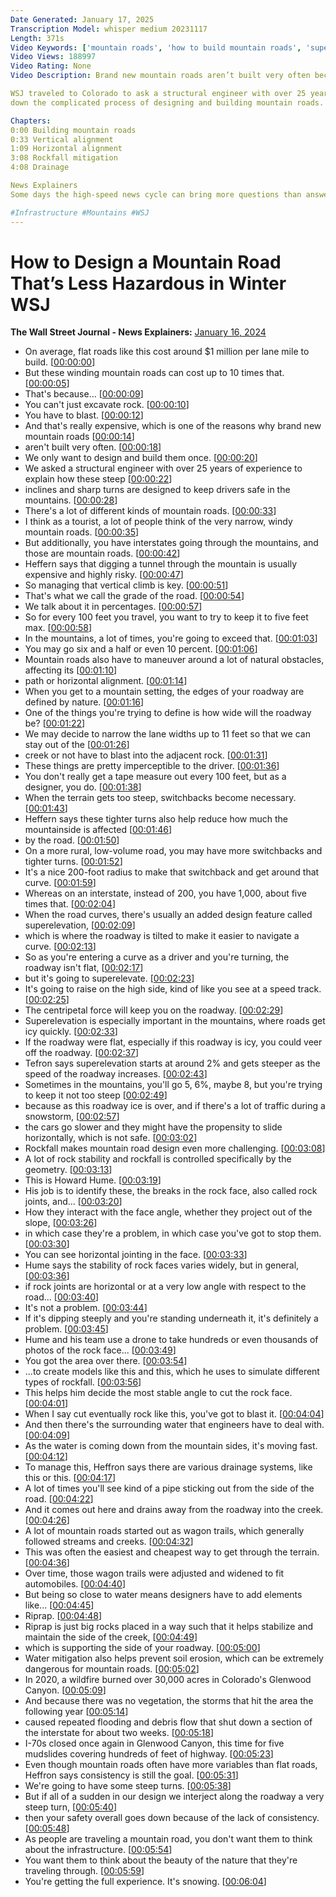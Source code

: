 ```yaml
---
Date Generated: January 17, 2025
Transcription Model: whisper medium 20231117
Length: 371s
Video Keywords: ['mountain roads', 'how to build mountain roads', 'superelevation', 'elevation', 'winter storm', 'u.s. winter storm', 'infrastructure', 'driving in the snow', 'moutnains', 'rocky mountains', 'colorado', 'colorado weather', 'colorado news', 'windy roads', 'blasting rock', 'blizzards', 'arctic freeze', 'snowy roads', 'steep inclines', 'sharp turns', 'driver safety', 'interstates', 'digging tunnel', 'vertical alignment', 'road grade', 'rocky mountain national park', 'horizontal alignment', 'rockfall', 'rock joints', 'icy roads', 'snowfall', 'usnews']
Video Views: 188997
Video Rating: None
Video Description: Brand new mountain roads aren’t built very often because they can be ten times more expensive than flat roads and are extremely difficult to build. How are these steep inclines and sharp turns designed to keep drivers safe in places like the Rocky Mountains?

WSJ traveled to Colorado to ask a structural engineer with over 25 years of experience to break 
down the complicated process of designing and building mountain roads.

Chapters:
0:00 Building mountain roads
0:33 Vertical alignment
1:09 Horizontal alignment
3:08 Rockfall mitigation 
4:08 Drainage

News Explainers
Some days the high-speed news cycle can bring more questions than answers. WSJ’s news explainers break down the day's biggest stories into bite-size pieces to help you make sense of the news.

#Infrastructure #Mountains #WSJ
---
```


# How to Design a Mountain Road That’s Less Hazardous in Winter  WSJ
**The Wall Street Journal - News Explainers:** [January 16, 2024](https://www.youtube.com/watch?v=C13b86PXWPg)
*  On average, flat roads like this cost around $1 million per lane mile to build. [[00:00:00](https://www.youtube.com/watch?v=C13b86PXWPg&t=0.0s)]
*  But these winding mountain roads can cost up to 10 times that. [[00:00:05](https://www.youtube.com/watch?v=C13b86PXWPg&t=5.9s)]
*  That's because... [[00:00:09](https://www.youtube.com/watch?v=C13b86PXWPg&t=9.38s)]
*  You can't just excavate rock. [[00:00:10](https://www.youtube.com/watch?v=C13b86PXWPg&t=10.38s)]
*  You have to blast. [[00:00:12](https://www.youtube.com/watch?v=C13b86PXWPg&t=12.42s)]
*  And that's really expensive, which is one of the reasons why brand new mountain roads [[00:00:14](https://www.youtube.com/watch?v=C13b86PXWPg&t=14.42s)]
*  aren't built very often. [[00:00:18](https://www.youtube.com/watch?v=C13b86PXWPg&t=18.36s)]
*  We only want to design and build them once. [[00:00:20](https://www.youtube.com/watch?v=C13b86PXWPg&t=20.12s)]
*  We asked a structural engineer with over 25 years of experience to explain how these steep [[00:00:22](https://www.youtube.com/watch?v=C13b86PXWPg&t=22.76s)]
*  inclines and sharp turns are designed to keep drivers safe in the mountains. [[00:00:28](https://www.youtube.com/watch?v=C13b86PXWPg&t=28.1s)]
*  There's a lot of different kinds of mountain roads. [[00:00:33](https://www.youtube.com/watch?v=C13b86PXWPg&t=33.660000000000004s)]
*  I think as a tourist, a lot of people think of the very narrow, windy mountain roads. [[00:00:35](https://www.youtube.com/watch?v=C13b86PXWPg&t=35.7s)]
*  But additionally, you have interstates going through the mountains, and those are mountain roads. [[00:00:42](https://www.youtube.com/watch?v=C13b86PXWPg&t=42.2s)]
*  Heffern says that digging a tunnel through the mountain is usually expensive and highly risky. [[00:00:47](https://www.youtube.com/watch?v=C13b86PXWPg&t=47.1s)]
*  So managing that vertical climb is key. [[00:00:51](https://www.youtube.com/watch?v=C13b86PXWPg&t=51.82s)]
*  That's what we call the grade of the road. [[00:00:54](https://www.youtube.com/watch?v=C13b86PXWPg&t=54.660000000000004s)]
*  We talk about it in percentages. [[00:00:57](https://www.youtube.com/watch?v=C13b86PXWPg&t=57.1s)]
*  So for every 100 feet you travel, you want to try to keep it to five feet max. [[00:00:58](https://www.youtube.com/watch?v=C13b86PXWPg&t=58.6s)]
*  In the mountains, a lot of times, you're going to exceed that. [[00:01:03](https://www.youtube.com/watch?v=C13b86PXWPg&t=63.660000000000004s)]
*  You may go six and a half or even 10 percent. [[00:01:06](https://www.youtube.com/watch?v=C13b86PXWPg&t=66.66s)]
*  Mountain roads also have to maneuver around a lot of natural obstacles, affecting its [[00:01:10](https://www.youtube.com/watch?v=C13b86PXWPg&t=70.08s)]
*  path or horizontal alignment. [[00:01:14](https://www.youtube.com/watch?v=C13b86PXWPg&t=74.26s)]
*  When you get to a mountain setting, the edges of your roadway are defined by nature. [[00:01:16](https://www.youtube.com/watch?v=C13b86PXWPg&t=76.38s)]
*  One of the things you're trying to define is how wide will the roadway be? [[00:01:22](https://www.youtube.com/watch?v=C13b86PXWPg&t=82.28s)]
*  We may decide to narrow the lane widths up to 11 feet so that we can stay out of the [[00:01:26](https://www.youtube.com/watch?v=C13b86PXWPg&t=86.22s)]
*  creek or not have to blast into the adjacent rock. [[00:01:31](https://www.youtube.com/watch?v=C13b86PXWPg&t=91.86s)]
*  These things are pretty imperceptible to the driver. [[00:01:36](https://www.youtube.com/watch?v=C13b86PXWPg&t=96.18s)]
*  You don't really get a tape measure out every 100 feet, but as a designer, you do. [[00:01:38](https://www.youtube.com/watch?v=C13b86PXWPg&t=98.38s)]
*  When the terrain gets too steep, switchbacks become necessary. [[00:01:43](https://www.youtube.com/watch?v=C13b86PXWPg&t=103.22s)]
*  Heffern says these tighter turns also help reduce how much the mountainside is affected [[00:01:46](https://www.youtube.com/watch?v=C13b86PXWPg&t=106.42s)]
*  by the road. [[00:01:50](https://www.youtube.com/watch?v=C13b86PXWPg&t=110.66s)]
*  On a more rural, low-volume road, you may have more switchbacks and tighter turns. [[00:01:52](https://www.youtube.com/watch?v=C13b86PXWPg&t=112.1s)]
*  It's a nice 200-foot radius to make that switchback and get around that curve. [[00:01:59](https://www.youtube.com/watch?v=C13b86PXWPg&t=119.53999999999999s)]
*  Whereas on an interstate, instead of 200, you have 1,000, about five times that. [[00:02:04](https://www.youtube.com/watch?v=C13b86PXWPg&t=124.1s)]
*  When the road curves, there's usually an added design feature called superelevation, [[00:02:09](https://www.youtube.com/watch?v=C13b86PXWPg&t=129.01999999999998s)]
*  which is where the roadway is tilted to make it easier to navigate a curve. [[00:02:13](https://www.youtube.com/watch?v=C13b86PXWPg&t=133.85999999999999s)]
*  So as you're entering a curve as a driver and you're turning, the roadway isn't flat, [[00:02:17](https://www.youtube.com/watch?v=C13b86PXWPg&t=137.98s)]
*  but it's going to superelevate. [[00:02:23](https://www.youtube.com/watch?v=C13b86PXWPg&t=143.17999999999998s)]
*  It's going to raise on the high side, kind of like you see at a speed track. [[00:02:25](https://www.youtube.com/watch?v=C13b86PXWPg&t=145.1s)]
*  The centripetal force will keep you on the roadway. [[00:02:29](https://www.youtube.com/watch?v=C13b86PXWPg&t=149.06s)]
*  Superelevation is especially important in the mountains, where roads get icy quickly. [[00:02:33](https://www.youtube.com/watch?v=C13b86PXWPg&t=153.5s)]
*  If the roadway were flat, especially if this roadway is icy, you could veer off the roadway. [[00:02:37](https://www.youtube.com/watch?v=C13b86PXWPg&t=157.32s)]
*  Tefron says superelevation starts at around 2% and gets steeper as the speed of the roadway increases. [[00:02:43](https://www.youtube.com/watch?v=C13b86PXWPg&t=163.1s)]
*  Sometimes in the mountains, you'll go 5, 6%, maybe 8, but you're trying to keep it not too steep [[00:02:49](https://www.youtube.com/watch?v=C13b86PXWPg&t=169.62s)]
*  because as this roadway ice is over, and if there's a lot of traffic during a snowstorm, [[00:02:57](https://www.youtube.com/watch?v=C13b86PXWPg&t=177.01999999999998s)]
*  the cars go slower and they might have the propensity to slide horizontally, which is not safe. [[00:03:02](https://www.youtube.com/watch?v=C13b86PXWPg&t=182.18s)]
*  Rockfall makes mountain road design even more challenging. [[00:03:08](https://www.youtube.com/watch?v=C13b86PXWPg&t=188.74s)]
*  A lot of rock stability and rockfall is controlled specifically by the geometry. [[00:03:13](https://www.youtube.com/watch?v=C13b86PXWPg&t=193.1s)]
*  This is Howard Hume. [[00:03:19](https://www.youtube.com/watch?v=C13b86PXWPg&t=199.66s)]
*  His job is to identify these, the breaks in the rock face, also called rock joints, and... [[00:03:20](https://www.youtube.com/watch?v=C13b86PXWPg&t=200.98s)]
*  How they interact with the face angle, whether they project out of the slope, [[00:03:26](https://www.youtube.com/watch?v=C13b86PXWPg&t=206.62s)]
*  in which case they're a problem, in which case you've got to stop them. [[00:03:30](https://www.youtube.com/watch?v=C13b86PXWPg&t=210.5s)]
*  You can see horizontal jointing in the face. [[00:03:33](https://www.youtube.com/watch?v=C13b86PXWPg&t=213.74s)]
*  Hume says the stability of rock faces varies widely, but in general, [[00:03:36](https://www.youtube.com/watch?v=C13b86PXWPg&t=216.06s)]
*  if rock joints are horizontal or at a very low angle with respect to the road... [[00:03:40](https://www.youtube.com/watch?v=C13b86PXWPg&t=220.06s)]
*  It's not a problem. [[00:03:44](https://www.youtube.com/watch?v=C13b86PXWPg&t=224.42000000000002s)]
*  If it's dipping steeply and you're standing underneath it, it's definitely a problem. [[00:03:45](https://www.youtube.com/watch?v=C13b86PXWPg&t=225.5s)]
*  Hume and his team use a drone to take hundreds or even thousands of photos of the rock face... [[00:03:49](https://www.youtube.com/watch?v=C13b86PXWPg&t=229.74s)]
*  You got the area over there. [[00:03:54](https://www.youtube.com/watch?v=C13b86PXWPg&t=234.38s)]
*  ...to create models like this and this, which he uses to simulate different types of rockfall. [[00:03:56](https://www.youtube.com/watch?v=C13b86PXWPg&t=236.02s)]
*  This helps him decide the most stable angle to cut the rock face. [[00:04:01](https://www.youtube.com/watch?v=C13b86PXWPg&t=241.38s)]
*  When I say cut eventually rock like this, you've got to blast it. [[00:04:04](https://www.youtube.com/watch?v=C13b86PXWPg&t=244.54s)]
*  And then there's the surrounding water that engineers have to deal with. [[00:04:09](https://www.youtube.com/watch?v=C13b86PXWPg&t=249.26s)]
*  As the water is coming down from the mountain sides, it's moving fast. [[00:04:12](https://www.youtube.com/watch?v=C13b86PXWPg&t=252.62s)]
*  To manage this, Heffron says there are various drainage systems, like this or this. [[00:04:17](https://www.youtube.com/watch?v=C13b86PXWPg&t=257.62s)]
*  A lot of times you'll see kind of a pipe sticking out from the side of the road. [[00:04:22](https://www.youtube.com/watch?v=C13b86PXWPg&t=262.46s)]
*  And it comes out here and drains away from the roadway into the creek. [[00:04:26](https://www.youtube.com/watch?v=C13b86PXWPg&t=266.18s)]
*  A lot of mountain roads started out as wagon trails, which generally followed streams and creeks. [[00:04:32](https://www.youtube.com/watch?v=C13b86PXWPg&t=272.02s)]
*  This was often the easiest and cheapest way to get through the terrain. [[00:04:36](https://www.youtube.com/watch?v=C13b86PXWPg&t=276.94s)]
*  Over time, those wagon trails were adjusted and widened to fit automobiles. [[00:04:40](https://www.youtube.com/watch?v=C13b86PXWPg&t=280.5s)]
*  But being so close to water means designers have to add elements like... [[00:04:45](https://www.youtube.com/watch?v=C13b86PXWPg&t=285.02s)]
*  Riprap. [[00:04:48](https://www.youtube.com/watch?v=C13b86PXWPg&t=288.9s)]
*  Riprap is just big rocks placed in a way such that it helps stabilize and maintain the side of the creek, [[00:04:49](https://www.youtube.com/watch?v=C13b86PXWPg&t=289.73999999999995s)]
*  which is supporting the side of your roadway. [[00:05:00](https://www.youtube.com/watch?v=C13b86PXWPg&t=300.09999999999997s)]
*  Water mitigation also helps prevent soil erosion, which can be extremely dangerous for mountain roads. [[00:05:02](https://www.youtube.com/watch?v=C13b86PXWPg&t=302.62s)]
*  In 2020, a wildfire burned over 30,000 acres in Colorado's Glenwood Canyon. [[00:05:09](https://www.youtube.com/watch?v=C13b86PXWPg&t=309.18s)]
*  And because there was no vegetation, the storms that hit the area the following year [[00:05:14](https://www.youtube.com/watch?v=C13b86PXWPg&t=314.5s)]
*  caused repeated flooding and debris flow that shut down a section of the interstate for about two weeks. [[00:05:18](https://www.youtube.com/watch?v=C13b86PXWPg&t=318.65999999999997s)]
*  I-70s closed once again in Glenwood Canyon, this time for five mudslides covering hundreds of feet of highway. [[00:05:23](https://www.youtube.com/watch?v=C13b86PXWPg&t=323.94s)]
*  Even though mountain roads often have more variables than flat roads, Heffron says consistency is still the goal. [[00:05:31](https://www.youtube.com/watch?v=C13b86PXWPg&t=331.86s)]
*  We're going to have some steep turns. [[00:05:38](https://www.youtube.com/watch?v=C13b86PXWPg&t=338.18s)]
*  But if all of a sudden in our design we interject along the roadway a very steep turn, [[00:05:40](https://www.youtube.com/watch?v=C13b86PXWPg&t=340.74s)]
*  then your safety overall goes down because of the lack of consistency. [[00:05:48](https://www.youtube.com/watch?v=C13b86PXWPg&t=348.02000000000004s)]
*  As people are traveling a mountain road, you don't want them to think about the infrastructure. [[00:05:54](https://www.youtube.com/watch?v=C13b86PXWPg&t=354.14s)]
*  You want them to think about the beauty of the nature that they're traveling through. [[00:05:59](https://www.youtube.com/watch?v=C13b86PXWPg&t=359.54s)]
*  You're getting the full experience. It's snowing. [[00:06:04](https://www.youtube.com/watch?v=C13b86PXWPg&t=364.5s)]
